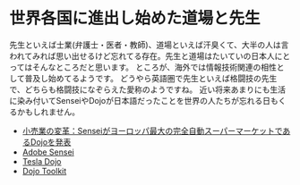 # 世界各国に進出し始めた道場と先生

先生といえば士業(弁護士・医者・教師)、道場といえば汗臭くて、大半の人は言われてみれば思い出せるけど忘れてる存在。先生と道場はたいていの日本人にとってはそんなところだと思います。
ところが、海外では情報技術関連の相性として普及し始めてるようです。
どうやら英語圏で先生といえば格闘技の先生で、どちらも格闘技になぞらえた愛称のようですね。
近い将来あまりにも生活に染み付いてSenseiやDojoが日本語だったことを世界の人たちが忘れる日もくるかもしれません。

- [小売業の変革：Senseiがヨーロッパ最大の完全自動スーパーマーケットであるDojoを発表](https://www.foodingredientsfirst.com/news/retail-transformation-sensei-unveils-dojo-europes-largest-fully-automated-supermarket.html)
- [Adobe Sensei](https://www.adobe.com/sensei.html)
- [Tesla Dojo](https://electrek.co/2022/10/01/tesla-dojo-supercomputer-tripped-power-grid/)
- [Dojo Toolkit](https://dojotoolkit.org)